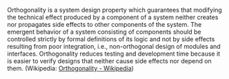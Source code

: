 Orthogonality is a system design property which guarantees that modifying the technical effect produced by a component of a system neither creates nor propagates side effects to other components of the system. The emergent behavior of a system consisting of components should be controlled strictly by formal definitions of its logic and not by side effects resulting from poor integration, i.e., non-orthogonal design of modules and interfaces. Orthogonality reduces testing and development time because it is easier to verify designs that neither cause side effects nor depend on them. (Wikipedia: [Orthogonality - Wikipedia](https://en.wikipedia.org/wiki/Orthogonality))